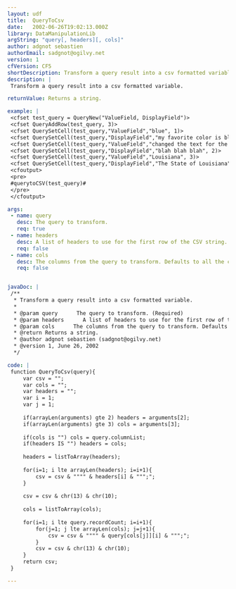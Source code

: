 ```yaml
---
layout: udf
title:  QueryToCsv
date:   2002-06-26T19:02:13.000Z
library: DataManipulationLib
argString: "query[, headers][, cols]"
author: adgnot sebastien
authorEmail: sadgnot@ogilvy.net
version: 1
cfVersion: CF5
shortDescription: Transform a query result into a csv formatted variable.
description: |
 Transform a query result into a csv formatted variable.

returnValue: Returns a string.

example: |
 <cfset test_query = QueryNew("ValueField, DisplayField")>
 <cfset QueryAddRow(test_query, 3)>
 <cfset QuerySetCell(test_query,"ValueField","blue", 1)>
 <cfset QuerySetCell(test_query,"DisplayField","my favorite color is blue", 1)>
 <cfset QuerySetCell(test_query,"ValueField","changed the text for the heck of it", 2)>
 <cfset QuerySetCell(test_query,"DisplayField","blah blah blah", 2)>
 <cfset QuerySetCell(test_query,"ValueField","Louisiana", 3)>
 <cfset QuerySetCell(test_query,"DisplayField","The State of Louisiana", 3)>
 <cfoutput>
 <pre>
 #querytoCSV(test_query)#
 </pre>
 </cfoutput>

args:
 - name: query
   desc: The query to transform.
   req: true
 - name: headers
   desc: A list of headers to use for the first row of the CSV string. Defaults to cols.
   req: false
 - name: cols
   desc: The columns from the query to transform. Defaults to all the columns.
   req: false


javaDoc: |
 /**
  * Transform a query result into a csv formatted variable.
  * 
  * @param query      The query to transform. (Required)
  * @param headers      A list of headers to use for the first row of the CSV string. Defaults to cols. (Optional)
  * @param cols      The columns from the query to transform. Defaults to all the columns. (Optional)
  * @return Returns a string. 
  * @author adgnot sebastien (sadgnot@ogilvy.net) 
  * @version 1, June 26, 2002 
  */

code: |
 function QueryToCsv(query){
     var csv = "";
     var cols = "";
     var headers = "";
     var i = 1;
     var j = 1;
     
     if(arrayLen(arguments) gte 2) headers = arguments[2];
     if(arrayLen(arguments) gte 3) cols = arguments[3];
     
     if(cols is "") cols = query.columnList;
     if(headers IS "") headers = cols;
     
     headers = listToArray(headers);
     
     for(i=1; i lte arrayLen(headers); i=i+1){
         csv = csv & """" & headers[i] & """;";
     }
 
     csv = csv & chr(13) & chr(10);
     
     cols = listToArray(cols);
     
     for(i=1; i lte query.recordCount; i=i+1){
         for(j=1; j lte arrayLen(cols); j=j+1){
             csv = csv & """" & query[cols[j]][i] & """;";
         }        
         csv = csv & chr(13) & chr(10);
     }
     return csv;
 }

---
```


